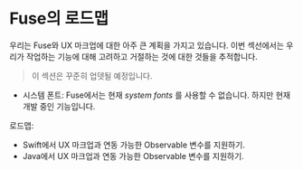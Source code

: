 # Fuse의 로드맵

우리는 Fuse와 UX 마크업에 대한 아주 큰 계획을 가지고 있습니다. 이번 섹선에서는 우리가 작업하는 기능에 대해 고려하고 거절하는 것에 대한 것들을 추적합니다.

> 이 섹션은 꾸준히 업뎃될 예정입니다.

- 시스템 폰트: Fuse에서는 현재 _system fonts_ 를 사용할 수 없습니다. 하지만 현재 개발 중인 기능입니다.

로드맵:
* Swift에서 UX 마크업과 연동 가능한 Observable 변수를 지원하기.
* Java에서 UX 마크업과 연동 가능한 Observable 변수를 지원하기.